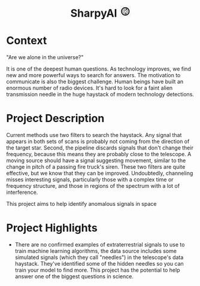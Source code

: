 <h1 align="center">
<b>SharpyAI</b>
<img height="30em" width="30em" src="Icono.jpg" />
</h1>

<h1 align="left">
<b>Context</b>
</h1>

"Are we alone in the universe?"

It is one of the deepest human questions. As technology improves, we find new and more powerful ways to search for answers. The motivation to communicate is also the biggest challenge. Human beings have built an enormous number of radio devices. It's hard to look for a faint alien transmission needle in the huge haystack of modern technology detections.

<h1 align="left">
<b>Project Description</b>
</h1>
Current methods use two filters to search the haystack. Any signal that appears in both sets of scans is probably not coming from the direction of the target star. Second, the pipeline discards signals that don't change their frequency, because this means they are probably close to the telescope. A moving source should have a signal suggesting movement, similar to the change in pitch of a passing fire truck's siren. These two filters are quite effective, but we know that they can be improved. Undoubtedly, channeling misses interesting signals, particularly those with a complex time or frequency structure, and those in regions of the spectrum with a lot of interference.

This project aims to help identify anomalous signals in space

<h1 align="left">
<b>Project Highlights</b>
</h1>

* There are no confirmed examples of extraterrestrial signals to use to train machine learning algorithms, the data source includes some simulated signals (which they call "needles") in the telescope's data haystack. They've identified some of the hidden needles so you can train your model to find more. This project has the potential to help answer one of the biggest questions in science.
